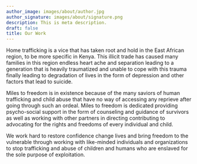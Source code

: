 ```yaml
---
author_image: images/about/author.jpg
author_signature: images/about/signature.png
description: This is meta description.
draft: false
title: Our Work
---
```


Home trafficking is a vice that has taken root and hold in the East African region, to be more specific in Kenya. This illicit trade has caused many families in this region endless heart ache and separation leading to a generation that is heavily traumatized and unable to cope with this trauma finally leading to degradation of lives in the form of depression and other factors that lead to suicide.

Miles to freedom is in existence because of the many saviors of human trafficking and child abuse that have no way of accessing any reprieve after going through such an ordeal. Miles to freedom is dedicated providing psycho-social support in the form of counseling and guidance of survivors as well as working with other partners in directing contributing to advocating for the rights and freedoms of every individual and child.

We work hard to restore confidence change lives and bring freedom to the vulnerable through working with like-minded individuals and organizations to stop trafficking and abuse of children and humans who are enslaved for the sole purpose of exploitation.